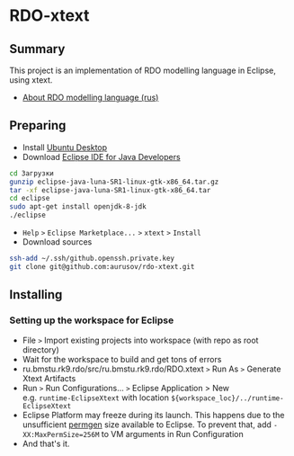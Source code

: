 # RDO-xtext
## Summary
This project is an implementation of RDO modelling language in Eclipse, using xtext.
* [About RDO modelling language (rus)](http://rdo.rk9.bmstu.ru/help/help/rdo_lang_rus/html/rdo_intro.htm)

## Preparing
 * Install [Ubuntu Desktop](http://www.ubuntu.com/download/desktop/)
 * Download [Eclipse IDE for Java Developers](https://www.eclipse.org/downloads/)
```bash
cd Загрузки
gunzip eclipse-java-luna-SR1-linux-gtk-x86_64.tar.gz
tar -xf eclipse-java-luna-SR1-linux-gtk-x86_64.tar
cd eclipse
sudo apt-get install openjdk-8-jdk
./eclipse
```

 * `Help` `>` `Eclipse Marketplace...` `>` `xtext` `>` `Install`
 * Download sources
```bash
ssh-add ~/.ssh/github.openssh.private.key
git clone git@github.com:aurusov/rdo-xtext.git
```

## Installing  
### Setting up the workspace for Eclipse
* File `>` Import existing projects into workspace (with repo as root directory)
* Wait for the workspace to build and get tons of errors
* ru.bmstu.rk9.rdo/src/ru.bmstu.rk9.rdo/RDO.xtext `>` Run As `>` Generate Xtext Artifacts
* Run `>` Run Configurations... `>` Eclipse Application > New  
    e.g. `runtime-EclipseXtext` with location `${workspace_loc}/../runtime-EclipseXtext`
 * Eclipse Platform may freeze during its launch. This happens due to the unsufficient [permgen](http://wiki.eclipse.org/FAQ_How_do_I_increase_the_permgen_size_available_to_Eclipse%3F) size available to Eclipse. To prevent that, add `-XX:MaxPermSize=256M` to VM arguments in Run Configuration
* And that's it.
